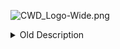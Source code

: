 
![CWD_Logo-Wide.png](https://iili.io/rXDMvf.png)

<details>
  <summary>Old Description</summary>
[![Discord](https://img.shields.io/discord/980492607778091058?color=%235865F2&label=Discord&logo=Discord&style=flat-square)](https://discord.com/invite/TrxaNYb2Vv)

[![Reddit](https://img.shields.io/badge/Reddit-r%2FCommunityWorkshop-orange?style=flat-square&logo=Reddit)](https://www.reddit.com/r/CommunityWorkshop/)

[![Licence](https://img.shields.io/github/license/Community-Workshop-Downloader/CommunityWorkshopMain?color=%23A42E2B&label=Licence&logo=GNU&style=flat-square)](https://www.gnu.org/licenses/gpl-3.0.en.html)

[![Downloads](https://img.shields.io/github/downloads/Community-Workshop-Downloader/CommunityWorkshopMain/total?label=Downloads&logo=GitHub&style=flat-square)](https://github.com/Community-Workshop-Downloader/CommunityWorkshopMain/releases)

[![Donate Ko-Fi](https://img.shields.io/badge/Donate-Ko--Fi-FF5E5B?style=flat-square&logo=Ko-fi)](https://ko-fi.com/communityworkshop)

![GitHub Size](https://img.shields.io/github/repo-size/Community-Workshop-Downloader/CommunityWorkshopMain?label=Repository%20Size&style=flat-square&logo=Hyper&logoColor=white)

![GitHub Program](https://img.shields.io/github/languages/code-size/Community-Workshop-Downloader/CommunityWorkshopMain?label=Project%20Size&style=flat-square&logo=DocuSign&logoColor=white)

![Update](https://img.shields.io/github/last-commit/Community-Workshop-Downloader/CommunityWorkshopMain?label=Latest%20Update&style=flat-square)

![Version](https://img.shields.io/github/v/tag/Community-Workshop-Downloader/CommunityWorkshopMain?label=Version&style=flat-square&color=lightgrey)

[![Virus Total Report](https://img.shields.io/badge/Virus%20Total%20Report-color=%235865F2?style=flat-square&logo=AdGuard&logoColor=white)](https://bit.ly/3pCITqo)

[![Windows](https://img.shields.io/badge/-Windows-%230078D6?style=for-the-badge&logo=Windows)](https://www.microsoft.com/en-gb/software-download/windows10) 

  # Workshop Downloader
A brief description of what this project does and who it's for





### Installation
To be able to download Steam Workshop mods through the Community Workshop Downloader (CWD) all you need to do is:

Go to releases click on the [GitHub link](https://github.com/CommunityWorkshop/CommunityWorkshopDownloader/releases) which should look something like this: 

![1.png](https://iili.io/rX8r8X.png)

Then click on `SteamWorkshopDownloader-Windows-0.2.0-Setup.exe`. GitHub should download an .exe file, double click on the file to make it run.\
***Note: There would probably be an alert by an antivirus or by windows security (That looks like a blue popup) because the program has not been signed yet (don't worry, just allow the app to run).*** *To allow the app to run click on* `More info`  *and then* `Run anyways`

![2.png](https://iili.io/rX8gat.png)

After that an installer will appear, follow the instructions on the installer\
Choose if you want to install the app for all users or just for yourself.

![3.png](https://iili.io/rX869n.png)

Select the install location or where the program files will be located once downloaded (*remember the location*), If you want to change the default installation location click on `Browse`\
Once you are happy with the installation location click install

![4.png](https://iili.io/rX8Pus.png)

*The software will then start installing... (wait for 2-3 minutes)*\
Once finish installing this will popup, you can leave the checkbox to run the software automatically after installation or click the check icon and click `Finish` to complete the installation

![5.png](https://iili.io/rX8iwG.png)

***Note: A firewall notice may appear, allow the program to have access to AT LEAST private networks and accept all admin prompts***

![6.png](https://iili.io/rX8stf.png)

After that an installer will appear, follow the instructions on the installer.... when the program is downloaded a shortcut to the main .exe file should automagically be made if you cant find the shortcut go to the directory (or the place where you installed the program) should look something like this...

![7.png](https://iili.io/rX8Qn4.png)

Double click on `SteamWorkshopDownloader.exe` to run the program... The Community Workshop Downloader will then popup.

![8.png](https://iili.io/rX8ZMl.png)

Click on settings and set the location that you want to download the mods to (*I recommend to make a folder*)

![9.png](https://iili.io/rX8tP2.png)

To change the location click on the file path that will then open a File Explorer window. (*Make sure it is a folder otherwise you would not be able to select it*)

![10.png](https://iili.io/rX8bFS.png)

Once you feel comfortable with the location you picked. Click on `Select Folder`

![11.png](https://iili.io/rX8mc7.png)

***Additionally: You can view the download location of the mods by clicking the button besides the file path***

![12.png](https://iili.io/rX8pS9.png)

![13.png](https://iili.io/rXS99e.png)

Afterwards, click on `Home`. Find the link to the mod that you wish to download from the Steam Workshop\
The link is in the address bar of your browser (*In this example Google Chrome*) Copy the link

![14.png](https://iili.io/rXSHAu.png)

Next return to Community Workshop Downloader, in the textbox where it says URL (*highlighted in red*), enter the link to the mod that you wish to download.

![15.png](https://iili.io/rXSJwb.png)

***Note: For the best performance, the link should not have any additional parameters and ending with an id number.***  To do this make sure to remove any parameters after the id number like `&searchtext=`\
**For Example: <https://steamcommunity.com/sharedfiles/filedetails/?id=2323217614>**\
Finally click the blue button that says "Download".

![16.png](https://iili.io/rX8vGp.png)

If there isn't any issues the screen *should* blur and a spinning wheel with the words "Downloading" will appear. This means the mod is currently downloading...

![17.png](https://iili.io/rX886N.png)

Once the mod has completed downloading a popup will appear. If you did everything right it should read "File Downloaded Successfully" with a little green tick.

![18.png](https://iili.io/rX8knR.png)

Check the folder where you set the download location and there should be a zip file with a bunch of number that matches the workshop id of the mod. That is the mod downloaded from the Steam Workshop.

![19.png](https://iili.io/rX8OZv.png)

***Note: Check the file size to make sure it is above 0 Bytes and double click on the folder to make sure that it isn't corrupted.***

![20.png](https://iili.io/rX8UFI.png)

**Vola! That is the mod downloaded, how you install it in your particular game(s) depends on what game you are playing but it should be similar to a Local install. I cant help you with that, but a quick googling should guide you.**

You can support the active development of this project by donating money on our Ko-Fi page at: [ko-fi.com/communityworkshop](https://ko-fi.com/communityworkshop)
[![Support Me on Ko-Fi](https://iili.io/rX8hyg.png)](https://ko-fi.com/communityworkshop)

    
### Screenshots
![App Screenshot](https://via.placeholder.com/468x300?text=App+Screenshot+Here)


### FAQ
#### Why would I need this?
If you own a game on a different platform like GOG or the Epic Games store, you can not download mods for the game, as the majority of mods are locked inside Steam's workshop. So instead of buying the game a second time to access the mods, you can simply use this tool.

#### How does this work?
Answer

#### Is this safe to use?
Answer: Yes

#### Is this illegal to use?
Short Answer: No\
Long Answer: ---

#### How can I help devlop this?
Answer

#### When are you going to support game X?
Answer

#### How would you ensure the cached mods are up to date? 
Answer

#### How can I get in contact with you?
Answer

#### Question
Answer

#### Question
Answer

#### Question
Answer

#### Question
Answer

#### Question
Answer
### Game Support List 
🆓✅ Everything on https://steamdb.info/sub/17906/apps/ \
🆓✅ Action Sandbox\
🆓✅ Age of Wonders: Planetfall\
🆓✅ Barony\
🆓✅ Barotrauma\
🆓✅ Brick Rigs\
🆓✅ Caves of Qud\
🆓✅ City Game Studio\
🆓✅ Dustwind\
🆓✅ Empire of Sin\
🆓✅ EndCycle VS\
🆓✅ Gloomhaven\
🆓✅ Haydee 2\
🆓✅ Hydroneer\
🆓✅ Insurgency\
🆓✅ KeeperRL\
🆓✅ Kenshi\
🆓✅ Lumencraft\
🆓✅ Miscreated\
🆕✅ One Step From Eden\
🆓✅ People Playground\
🆓✅ Post Scriptum\
🆓✅ Project Zomboid\
🆓✅ Ravenfield\
🆓✅ rFactor 2\
🆓✅ RimWorld\
🆓✅ Rusted Warfare\
🆓✅ Serious Sam 4\
🆓✅ Serious Sam: Siberian Mayhem\
🆓✅ Space Engineers\
🆓✅ SpellForce 3: Fallen God\
🆓✅ Squad\
🆓✅ Stationeers\
🆓✅ Stellaris\
🆓✅ Stormworks: Build and Rescue\
🆕✅ Terraria\
🆓✅ TearDown\
🆓✅ The Hand of Merlin\
🆓✅ The Talos Principle\
🆓✅ They Are Billions\
🆓✅ Thunder Tier One\
🆓✅ Transport Fever\
🆓✅ Transport Fever 2\
🆓✅ Unturned\
🆕✅ Wallpapper Engine\
🆓✅ Warhammer 40,000: Gladius - Relics of War\
🆓✅ WARNO\
🆓✅ WE ARE FOOTBALL\
🆓✅ Wreckfest\
🆓⚠️ Black Mesa\
🆓⚠️ Conan Exiles\
🆓⚠️ Day of Infamy\
🆓⚠️ Garry's Mod (UNPACK LATER)\
🆓⚠️ Parkitect

**Last Updated 26/08/2022**
### Changelog
#### Workshop Downloader v0.2.0a
📝 UI updated\
🆕  Ability to change default download location\
🆕  Added auto extract option
#### Workshop Downloader v0.2.5a
📝 Minor UI changes
#### Workshop Downloader v0.3.0a
🆕 Added support for all the games in https://ggntw.com/steam \
🆕 Added support for Action Sandbox\
🆕 Added support for TearDown\
🆕 Added support for Brick Rigs\
🆕 Added support for Ravenfield\
🆕 Added support for Project Zomboid\
🆕 Added support for RimWorld\
🆕 Added support for Black Mesa\
🆕 Added support for Day of Infamy\
🆕 Added support for Garry's Mod\
🆕 Added support for Rusted Warfare\
🆕 Added support for Caves of Qud\
🆕 Added support for Hydroneer\
🆕 Added support for Unturned\
🆕 Added support for Stormworks: Build and Rescue\
🆕 Added support for Stellaris\
🆕  New donate button\
📝 Some other minor changes
#### Workshop Downloader v0.3.1a
🛠️ Fixed downloading issue with GGNetwork
#### Workshop Downloader v0.3.2a
🛠️ Moved "Caves of Qud" from ggetwork to CWD
#### Workshop Downloader v0.3.3a
🆕 Added Item Preview\
📝 Minor UI changes
#### Workshop Downloader v0.3.4a
🛠️ Fixed ggntw games support (now on it will be in sync with ggntw thanks @ MrDanya)\
🛠️ Minor fixes\
🛠️ Electron version bump (maybe solve some issues while opening app)

### Authors
Made with 💖 by: [Snkt01](https://github.com/snkt01), [SlejmUr](https://github.com/SlejmUr), [GamingNerdLeith2022](https://github.com/GamingNerdLeith2020)
& [The Community Workshop on Discord](https://discord.com/invite/TrxaNYb2Vv)

### Acknowledgements
Thanks for these awesome resources that were used during the development of the Community Workshop Downloader:

[GGNetwork - Allowing us to use their API to support more games](https://ggntw.com/steam)\
[Depot Downloader - Download mods via Steam servers](https://github.com/SteamRE/DepotDownloader)\
[Electron-vite-react - Boilerplate code](https://github.com/electron-vite/electron-vite-react)\
[Readme.so/editor - Making Readme files less obtrusive](https://readme.so/)\
[Shields.io - Adding small badges (shields) on the repository](https://shields.io/)\
[SteamWorkshopDownloader.io - Rest In Peace](https://steamworkshopdownloader.io/)\
[SteamCMD API - Programmable way to retrieve information](https://www.steamcmd.net/)\
[SteamDB - Giving us valuable information](https://steamdb.info/sub/17906/apps/)\
[SteamCMD - Allowing us to download mods from the workshop](https://developer.valvesoftware.com/wiki/SteamCMD)\
[SteamCMD.net API - Metadata from SteamDB and SteamCMD](https://www.steamcmd.net/)\
[Emojipedia - Giving us emojis](https://emojipedia.org/)\
[r/swd_io - Initial Insperation for Community Workshop Downloader](https://www.reddit.com/r/swd_io/)\
[Readmine - Template for the CommunityWorkshop's README](https://github.com/mhucka/readmine)\
[Freeimage.host - Hosting all of the images](https://freeimage.host/)\
[Simple Icons - Giving us a massive libary of company logos](https://simpleicons.org/)\
[Visual Studio Code - CWD's Integrated Development Environment](https://code.visualstudio.com/)\
[Abode XD - Used to design the User Interface](https://www.adobe.com/uk/products/xd.html)\
[Electron.Build - Used to create the .exe files](https://www.electron.build/)\
[Crowdin - Community translation of the project](https://crowdin.com/)\
[Exe.io - Shortern Links with Adverts for funding](https://exe.io/)\
[Porkbun.com - Buying domain for our website](https://porkbun.com/tld/app/?coupon=CODENEWBIE)\
[Github Co-Pilot - Helping develop the application](https://github.com/features/copilot)\
[]()
### Related

Related Projects:\
[GMP Pubisher - Workshop Downloader for Garry's Mod](https://github.com/WilliamVenner/gmpublisher)\
[WorkshopDL - Fully Open-Source Workshop Downloader](https://github.com/TheVovolo/WorkshopDL)\
[steamworkshop.download - Broken but was the first to fill the void](http://steamworkshop.download/)\
[steam-workshop-downloader.com - Website to replace SWD.io](https://steam-workshop-downloader.com/)\
[Shadoxxhd's Workshop - Workshop Attempt (Obsolete)](https://github.com/shadoxxhd/steamworkshopdownloader)\
[Husko's Workshop Downloader - Workshop Attempt (Obsolete)](https://github.com/Official-Husko/Husko-s-SteamWorkshop-Downloader)\
[Steam Workshop Downloader - Workshop Attempt (Obsolete)](https://github.com/SegoCode/swd)\
[Be1zebub Workshop Downloader - Workshop Attempt (Obsolete)](https://github.com/Be1zebub/Steam-Workshop-Downloader)\
[Geam Workshop Downloader - Workshop Attempt (Obsolete)](https://github.com/Geam/steam_workshop_downloader)\
[SteamCMD API - Programmable way to retrieve information](https://www.steamcmd.net/)\
[GGNetwork - Website to download mods to replace SWD.io](https://ggntw.com/steam)\
[Gramvio Workshop Downloader - Workshop Attempt (Broken)](https://gramvio.com/steam-workshop-downloader/)\
[]()

From Community Workshop:\
[r/sharemyworkshop - Sharing people's workshop on reddit](https://www.reddit.com/r/sharemyworkshop/)\
[communityworkshopdownloader.app - [WIP] Our website for CWD](https://communityworkshopdownloader.app/)\
[]()

### Legal

*Community Workshop is not affiliated with Valve Corporation or Steam. Community Workshop Downloader is not affiliated with other downloading softwares unless specified. The Steam logo are trademarks and/or registered trademarks of Valve Corporation in the U.S. and/or other countries.* 
</details>
